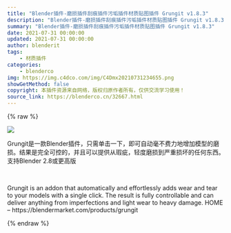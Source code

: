 ```yaml
---
title: "Blender插件-磨损插件刮痕插件污垢插件材质贴图插件 Grungit v1.8.3"
description: "Blender插件-磨损插件刮痕插件污垢插件材质贴图插件 Grungit v1.8.3"
summary: "Blender插件-磨损插件刮痕插件污垢插件材质贴图插件 Grungit v1.8.3"
date: 2021-07-31 00:00:00
updated: 2021-07-31 00:00:00
author: blenderit
tags: 
    - 材质插件
categories:
    - blenderco
img: https://img.c4dco.com/img/C4Dmx20210731234655.png
showGetMethod: false
copyright: 本插件资源来自网络，版权归原作者所有，仅供交流学习使用！
source_link: https://blenderco.cn/32667.html
---
```


{% raw %}
<p><img class="aligncenter" src="https://img.c4dco.com/img/C4Dmx20210731234655.png"></p><p>Grungit是一款Blender插件，只需单击一下，即可自动毫不费力地增加模型的磨损。结果是完全可控的，并且可以提供从瑕疵，轻度磨损到严重损坏的任何东西。支持Blender 2.8或更高版</p><p> </p><p>Grungit is an addon that automatically and effortlessly adds wear and tear to your models with a single click. The result is fully controllable and can deliver anything from imperfections and light wear to heavy damage. HOME – https://blendermarket.com/products/grungit</p>
<div style="display: none">blenderco</div>
{% endraw %}